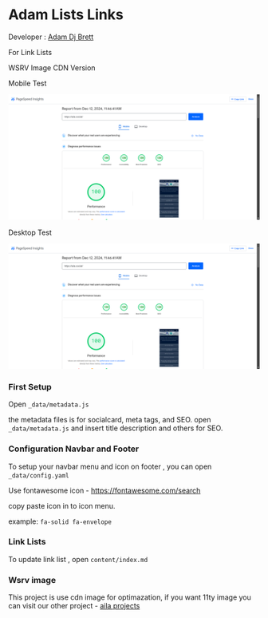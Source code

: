 # Adam Lists Links

Developer : [Adam Dj Brett](https://adamdjbrett.com)

For Link Lists

WSRV Image CDN Version

Mobile Test

![Adam Dj Brett Link Lists](mobile.png)

Desktop Test

![Adam Dj Brett Link Lists](mobile.png)

### First Setup

Open `_data/metadata.js`

the metadata files is for socialcard, meta tags, and SEO. open `_data/metadata.js` and insert title description and others for SEO.

### Configuration Navbar and Footer

To setup your navbar menu and icon on footer , you can open `_data/config.yaml`

Use fontawesome icon - https://fontawesome.com/search

copy paste icon in to icon menu.

example: `fa-solid fa-envelope`

### Link Lists

To update link list , open `content/index.md`

### Wsrv image

This project is use cdn image for optimazation, if you want 11ty image you can visit our other project - [aila projects](https://github.com/adamdjbrett/aila-social)


